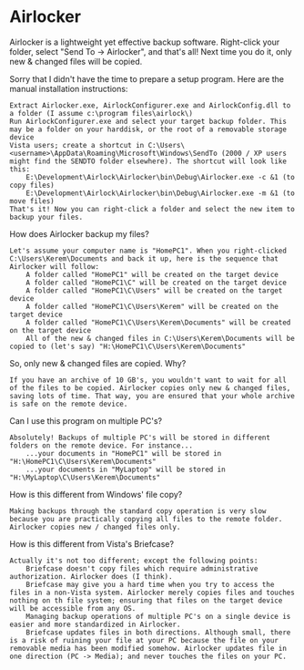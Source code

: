 Airlocker
=========

Airlocker is a lightweight yet effective backup software. Right-click your folder, select "Send To -> Airlocker", and that's all! Next time you do it, only new & changed files will be copied.

Sorry that I didn't have the time to prepare a setup program. Here are the manual installation instructions:

    Extract Airlocker.exe, AirlockConfigurer.exe and AirlockConfig.dll to a folder (I assume c:\program files\airlock\)
    Run AirlockConfigurer.exe and select your target backup folder. This may be a folder on your harddisk, or the root of a removable storage device
    Vista users; create a shortcut in C:\Users\<username>\AppData\Roaming\Microsoft\Windows\SendTo (2000 / XP users might find the SENDTO folder elsewhere). The shortcut will look like this:
        E:\Development\Airlock\Airlocker\bin\Debug\Airlocker.exe -c &1 (to copy files)
        E:\Development\Airlock\Airlocker\bin\Debug\Airlocker.exe -m &1 (to move files)
    That's it! Now you can right-click a folder and select the new item to backup your files.
    
How does Airlocker backup my files?

    Let's assume your computer name is "HomePC1". When you right-clicked C:\Users\Kerem\Documents and back it up, here is the sequence that Airlocker will follow:
        A folder called "HomePC1" will be created on the target device
        A folder called "HomePC1\C" will be created on the target device
        A folder called "HomePC1\C\Users" will be created on the target device
        A folder called "HomePC1\C\Users\Kerem" will be created on the target device
        A folder called "HomePC1\C\Users\Kerem\Documents" will be created on the target device
        All of the new & changed files in C:\Users\Kerem\Documents will be copied to (let's say) "H:\HomePC1\C\Users\Kerem\Documents"

So, only new & changed files are copied. Why?

    If you have an archive of 10 GB's, you wouldn't want to wait for all of the files to be copied. Airlocker copies only new & changed files, saving lots of time. That way, you are ensured that your whole archive is safe on the remote device.

Can I use this program on multiple PC's?

    Absolutely! Backups of multiple PC's will be stored in different folders on the remote device. For instance...
        ...your documents in "HomePC1" will be stored in "H:\HomePC1\C\Users\Kerem\Documents"
        ...your documents in "MyLaptop" will be stored in "H:\MyLaptop\C\Users\Kerem\Documents"

How is this different from Windows' file copy?

    Making backups through the standard copy operation is very slow because you are practically copying all files to the remote folder. Airlocker copies new / changed files only.

How is this different from Vista's Briefcase?

    Actually it's not too different; except the following points:
        Briefcase doesn't copy files which require administrative authorization. Airlocker does (I think).
        Briefcase may give you a hard time when you try to access the files in a non-Vista system. Airlocker merely copies files and touches nothing on th file system; ensuring that files on the target device will be accessible from any OS.
        Managing backup operations of multiple PC's on a single device is easier and more standardized in Airlocker.
        Briefcase updates files in both directions. Although small, there is a risk of ruining your file at your PC because the file on your removable media has been modified somehow. Airlocker updates file in one direction (PC -> Media); and never touches the files on your PC.
